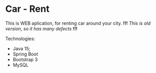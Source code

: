 # Car - Rent
This is WEB aplication, for renting car around your city.
**!!!** *This is old version, so it has many defects* **!!!**

Technologies:
- Java 15;
- Spring Boot
- Bootstrap 3
- MySQL
